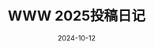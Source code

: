 ---
title: WWW 2025投稿日记
date: 2024-10-12
updated: 2024-10-12
categories: Research
image: https://raw.githubusercontent.com/xjtu-wjz/void2004/refs/heads/main/pics_for_post/_2024-11-03%20103127.webp
tags:
  - 科研
  - PUL
  - paper-posting
top: 1
---